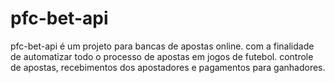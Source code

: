 # pfc-bet-api

pfc-bet-api é um projeto para bancas de apostas online. 
com a finalidade de automatizar todo o processo de apostas em jogos de futebol. 
controle de apostas, recebimentos dos apostadores e pagamentos para ganhadores. 
